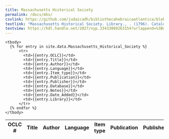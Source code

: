 ```yaml
---
title: Massachusetts Historical Society
permalink: /docs/mhs/
csvlink: https://github.com/judaicadh/bibliothecahebraicaatlantica/blob/master/_data/Massachusetts_Historical_Society.csv
textlink: "Massachusetts Historical Society. Library., . (1796). Catalogue of books in the Massachusetts Historical Society library. Boston: Printed by S. Hall, no. 53, Cornhill."
textview: https://hdl.handle.net/2027/nyp.33433069263154?urlappend=%3Bui=embed
---
```


<div class="row">
  <table id="library-table" class="display" cellspacing="0" width="100%">
    <thead>
        <tr>
          <th>OCLC #</th>
          <th>Title</th>
          <th>Author</th>
          <th>Language</th>
          <th>Item type</th>
          <th>Publication</th>
          <th>Publisher</th>
          <th>Database</th>
          <th>Notes</th>
          <th>Added date</th>
          <th>Library</th>
        </tr>
    </thead>

    <tbody>  
      {% for entry in site.data.Massachusetts_Historical_Society %}
          <tr>
            <td>{{entry.OCLC}}</td>
            <td>{{entry.Title}}</td>
            <td>{{entry.Author}}</td>
            <td>{{entry.Language}}</td>
            <td>{{entry.Item_type}}</td>
            <td>{{entry.Publication}}</td>
            <td>{{entry.Publisher}}</td>
            <td>{{entry.Database}}</td>
            <td>{{entry.Notes}}</td>
            <td>{{entry.Date_Added}}</td>
            <td>{{entry.Library}}</td>
          </tr>
      {% endfor %}
    </tbody>
  </table>
</div>
